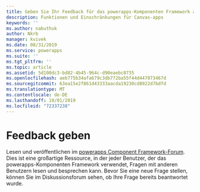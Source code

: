 ```yaml
---
title: Geben Sie Ihr Feedback für das powerapps-Komponenten Framework an | Microsoft-Dokumentation
description: Funktionen und Einschränkungen für Canvas-apps
keywords: ''
ms.author: nabuthuk
author: Nkrb
manager: kvivek
ms.date: 08/31/2019
ms.service: powerapps
ms.suite: ''
ms.tgt_pltfrm: ''
ms.topic: article
ms.assetid: 5d100dc3-bd82-4b45-964c-d90eaebc0735
ms.openlocfilehash: aeb775b34afa679c3db772ba55f44d447073467d
ms.sourcegitcommit: 63ea15e2f861d43333aacda19230cd8922d7bdfd
ms.translationtype: MT
ms.contentlocale: de-DE
ms.lasthandoff: 10/01/2019
ms.locfileid: "72337238"
---
```

# <a name="share-your-feedback"></a>Feedback geben

Lesen und veröffentlichen im [powerapps Component Framework-Forum](https://powerusers.microsoft.com/t5/PowerApps-Component-Framework/bd-p/pa_component_framework). Dies ist eine großartige Ressource, in der jeder Benutzer, der das powerapps-Komponenten Framework verwendet, Fragen mit anderen Benutzern lesen und besprechen kann. Bevor Sie eine neue Frage stellen, können Sie im Diskussionsforum sehen, ob Ihre Frage bereits beantwortet wurde.
